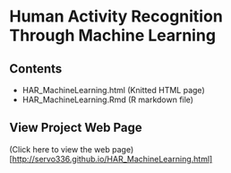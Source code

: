 # Human Activity Recognition Through Machine Learning


## Contents

- HAR_MachineLearning.html (Knitted HTML page)
- HAR_MachineLearning.Rmd (R markdown file)

## View Project Web Page

(Click here to view the web page)[http://servo336.github.io/HAR_MachineLearning.html]